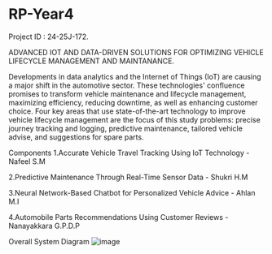 # RP-Year4

Project ID : 24-25J-172.

ADVANCED IOT AND DATA-DRIVEN SOLUTIONS FOR OPTIMIZING VEHICLE LIFECYCLE MANAGEMENT AND MAINTANANCE.

Developments in data analytics and the Internet of Things (IoT) are causing a major shift in the automotive sector. These technologies' confluence promises to transform vehicle maintenance and lifecycle management, maximizing efficiency, reducing downtime, as well as enhancing customer choice. Four key areas that use state-of-the-art technology to improve vehicle lifecycle management are the focus of this study problems: 
precise journey tracking and logging, predictive maintenance, tailored vehicle advise, and suggestions for spare parts.

Components
1.Accurate Vehicle Travel Tracking Using IoT Technology - Nafeel S.M

2.Predictive Maintenance Through Real-Time Sensor Data - Shukri H.M

3.Neural Network-Based Chatbot for Personalized Vehicle Advice - Ahlan M.I

4.Automobile Parts Recommendations Using Customer Reviews - Nanayakkara G.P.D.P

Overall System Diagram
![image](https://github.com/user-attachments/assets/177ef898-939a-4841-be06-72560ce772b3)



